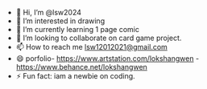 - 👋 Hi, I’m @lsw2024
- 👀 I’m interested in drawing
- 🌱 I’m currently learning 1 page comic
- 💞️ I’m looking to collaborate on card game project.
- 📫 How to reach me lsw12012021@gmail.com
- 😄 porfolio- https://www.artstation.com/lokshangwen
             - https://www.behance.net/lokshangwen 
- ⚡ Fun fact: iam a newbie on coding.

<!---
lsw2024/lsw2024 is a ✨ special ✨ repository because its `README.md` (this file) appears on your GitHub profile.
You can click the Preview link to take a look at your changes.
--->
